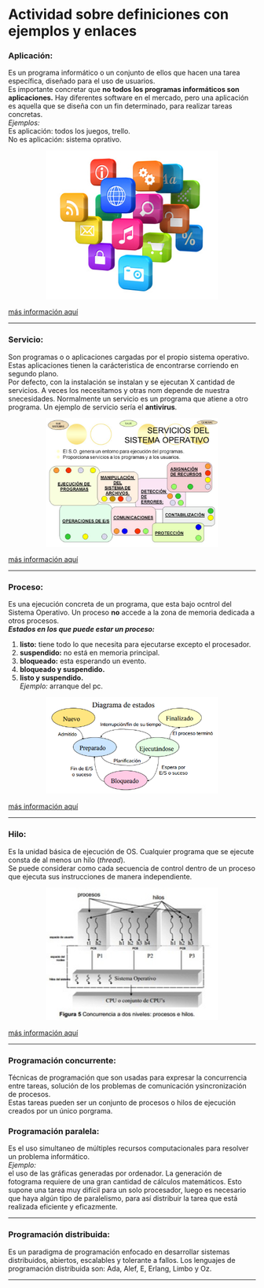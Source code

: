 # Actividad sobre definiciones con ejemplos y enlaces
###  Aplicación: 
Es un programa informático o un conjunto de ellos que hacen una tarea específica, diseñado para el uso de usuarios.  
Es importante concretar que **no todos los programas informáticos son aplicaciones.** Hay diferentes software en el mercado, pero una aplicación es aquella que se diseña con un fin determinado, para realizar tareas concretas.  
*Ejemplos:*  
Es aplicación: todos los juegos, trello.  
No es aplicación: sistema oprativo.  

<p align = "center">
<img src="https://github.com/cynthiazl/PSP/blob/master/aplicacion.jpg" width="350"
/>  
 </p> 

[más información aquí](https://sistemas.com/aplicacion.php) 

___
### Servicio: 
Son programas o o aplicaciones cargadas por el propio sistema operativo. Estas aplicaciones tienen la carácteristica de encontrarse corriendo en segundo plano.  
Por defecto, con la instalación se instalan y se ejecutan X cantidad de servicios. A veces los necesitamos y otras nom depende de nuestra snecesidades.
Normalmente un servicio es un programa que atiene a otro programa.
Un ejemplo de servicio sería el **antivirus**. 

<p align = "center">
<img src="https://github.com/cynthiazl/PSP/blob/master/serviciosSO.jpg" width="350"
/>  
 </p> 

[más información aquí](http://cidecame.uaeh.edu.mx/lcc/mapa/PROYECTO/libro26/servicios_del_sistema_operativo_para_la_gestin_de_procesos.html)

___

### Proceso:
Es una ejecución concreta de un programa, que esta bajo ocntrol del Sistema Operativo. Un proceso **no** accede a la zona de memoria dedicada a otros procesos.  
***Estados en los que puede estar un proceso:***  
1. **listo:** tiene todo lo que necesita para ejecutarse excepto el procesador.  
2. **suspendido:** no está en memoria principal.  
3. **bloqueado:** esta esperando un evento.  
4. **bloqueado y suspendido.**  
5. **listo y suspendido.**  
*Ejemplo:* arranque del pc. 

<p align = "center">
<img src="https://github.com/cynthiazl/PSP/blob/master/procesoEstados.png" width="350"
/>  
 </p> 

[más información aquí](https://facturapp.weebly.com/hilos.html)
___
### Hilo:
Es la unidad básica de ejecución de OS. Cualquier programa que se ejecute consta de al menos un hilo (*thread*).  
Se puede considerar como cada secuencia de control dentro de un proceso que ejecuta sus instrucciones de manera independiente.

<p align = "center">
<img src="https://github.com/cynthiazl/PSP/blob/master/hilos.jpg" width="350"
/>  
 </p> 

[más información aquí](https://facturapp.weebly.com/hilos.html)

___

### Programación concurrente:
Técnicas de programación que son usadas para expresar la concurrencia entre tareas, solución de los problemas de comunicación ysincronización de procesos.  
Estas tareas pueden ser un conjunto de procesos o hilos de ejecución creados por un único porgrama. 


### Programación paralela:
Es el uso simultaneo de múltiples recursos computacionales para resolver un problema informático.  
*Ejemplo:*  
el uso de las gráficas generadas por ordenador. La generación de fotograma requiere de una gran cantidad de cálculos matemáticos. Esto supone una tarea muy difícil para un solo procesador, luego es necesario que haya algún tipo de paralelismo, para así distribuir la tarea que está realizada eficiente y eficazmente. 

___
### Programación distribuida:
Es un paradigma de programación enfocado en desarrollar sistemas distribuidos, abiertos, escalables y tolerante a fallos. Los lenguajes de programación distribuida son: Ada, Alef, E, Erlang, Limbo y Oz.  
___
